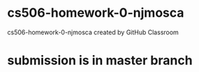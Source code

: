 # cs506-homework-0-njmosca
cs506-homework-0-njmosca created by GitHub Classroom
# submission is in master branch
